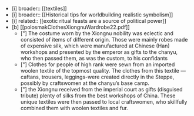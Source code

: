 - [i] broader:: [[textiles]]
- [i] broader:: [[Historical tips for worldbuilding realistic symbolism]]
- [i] related:: [[exotic ritual feasts are a source of political power]]
- [b] [[polosmakClothesXiongnuWardrobe22.pdf]]
	* ["] The costume worn by the Xiongnu nobility was eclectic and consisted of items of different origin. Those were mainly robes made of expensive silk, which were manufactured at Chinese (Han) workshops and presented by the emperor as gifts to the chanyu, who then passed them, as was the custom, to his confidants
	* ["] Clothes for people of high rank were sewn from an imported woolen textile of the topmost quality. The clothes from this textile — caftans, trousers, leggings-were created directly in the Steppe, possibly by craftswomen at the chanyu’s base camp.
	* ["]  the Xiongnu received from the imperial court as gifts (disguised tribute) plenty of silks from the best workshops of China. These unique textiles were then passed to local craftswomen, who skillfully combined them with woolen textiles and fur. 